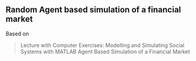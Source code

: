 ## Random Agent based simulation of a financial market

Based on
> Lecture with Computer Exercises:
> Modelling and Simulating Social Systems with MATLAB
> Agent Based Simulation of a Financial Market
